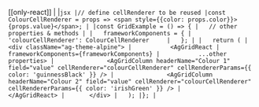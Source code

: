 [[only-react]]
|
|```jsx
|// define cellRenderer to be reused
|const ColourCellRenderer = props => <span style={{color: props.color}}>{props.value}</span>;
|
|const GridExample = () => {
|   // other properties & methods
|
|   frameworkComponents = {
|       'colourCellRenderer': ColourCellRenderer    
|   };
|
|   return (
|       <div className="ag-theme-alpine">
|           <AgGridReact
|           frameworkComponents={frameworkComponents}
|           ...other properties>
|               <AgGridColumn headerName="Colour 1" field="value" cellRenderer="colourCellRenderer" cellRendererParams={{ color: 'guinnessBlack' }} />
|               <AgGridColumn headerName="Colour 2" field="value" cellRenderer="colourCellRenderer" cellRendererParams={{ color: 'irishGreen' }} />
|           </AgGridReact>
|       </div>
|   );
|};
|```
